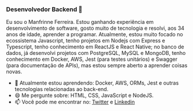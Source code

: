 ### Desenvolvedor Backend 🔭

Eu sou o Manfrinne Ferreira. Estou ganhando experiência em desenvolvimento de software, gosto muito de tecnologia e resolvi, aos 34 anos de idade, aprender a programar. Atualmente, estou muito focado no ecossistema Javascript, tenho projetos em Nodejs com Express e Typescript, tenho conhecimento em ReactJS e React Native; no banco de dados, já desenvolvi projetos com PostgreSQL, MySQL e MongoDB, tenho conhecimento em Docker, AWS, Jest (para testes unitários) e Swagger (para documentação de APIs), mas estou sempre aberto a aprender coisas novas. 

- 🌱 Atualmente estou aprendendo: Docker, AWS, ORMs, Jest e outras tecnologias relacionadas ao back-end.
- 😄 Me pergunte sobre: HTML, CSS, JavaScript e NodeJS.
- 📫 Você pode me encontrar  no: [Twitter](https://twitter.com/Manfrinne_R00t) e [Linkedin](https://www.linkedin.com/in/manfrinne-ferreira-6033121a7/)

<!--
**Manfrinne/Manfrinne** is a ✨ _special_ ✨ repository because its `README.md` (this file) appears on your GitHub profile.

Here are some ideas to get you started:

- 🔭 I’m currently working on ...
- 🌱 I’m currently learning ...
- 👯 I’m looking to collaborate on ...
- 🤔 I’m looking for help with ...
- 💬 Ask me about ...
- 📫 How to reach me: ...
- 😄 Pronouns: ...
- ⚡ Fun fact: ...
-->
